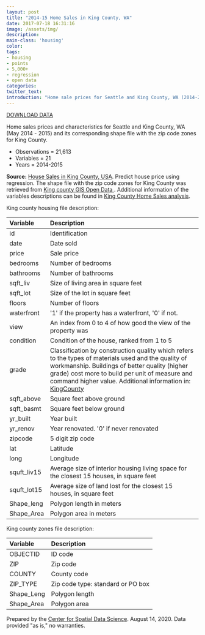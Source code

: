```yaml
---
layout: post
title: "2014-15 Home Sales in King County, WA"
date: 2017-07-18 16:31:16
image: /assets/img/
description: 
main-class: 'housing'
color:
tags:
- housing
- points
- 5,000+
- regression
- open data
categories:
twitter_text:
introduction: "Home sale prices for Seattle and King County, WA (2014-2015)."
---
```


<script>
var map = L.map('map');
L.tileLayer('https://api.tiles.mapbox.com/v4/{id}/{z}/{x}/{y}.png?access_token=pk.eyJ1IjoibWFwYm94IiwiYSI6ImNpejY4NXVycTA2emYycXBndHRqcmZ3N3gifQ.rJcFIG214AriISLbB6B5aw', { <!--this is the URL for the Nepal Geojson-->
maxZoom: 18,
attribution: 'Map data &copy; <a href="http://openstreetmap.org">OpenStreetMap</a> contributors, ' +
'<a href="http://creativecommons.org/licenses/by-sa/2.0/">CC-BY-SA</a>, ' +
'Imagery © <a href="http://mapbox.com">Mapbox</a>',
id: 'mapbox.light'
}).addTo(map);

map.scrollWheelZoom.disable();
map.touchZoom.disable();
var enableMapInteraction = function () {
map.scrollWheelZoom.enable();
map.touchZoom.enable();
}
$('#map').on('click touch', enableMapInteraction);
$('#map').on('mouseout', function(){ map.scrollWheelZoom.disable();});

var smallIcon = L.icon({
iconUrl: 'http://www.hckrecruitment.nic.in/images/blue.png',
iconSize: [16, 16], // size of the icon
});

function onEachFeature(feature, layer) {
//console.log(feature);
var txt = "";
for (var fname in feature.properties) {
txt += fname;
txt += " : ";
txt += feature.properties[fname];
txt += "<br/>";
}
layer.bindPopup(txt);
}


// load GeoJSON from an external file
// load GeoJSON from an external file
$.getJSON("../data/KingCountyHouseSales2015.geojson",function(data){
// add GeoJSON layer to the map once the file is loaded
var json = L.geoJson(data, {
pointToLayer: function(feature, latlng) {

return L.marker(latlng, {
icon: smallIcon
});
},
onEachFeature: onEachFeature
});
json.addTo(map);
map.fitBounds(json.getBounds());
});

</script>

[DOWNLOAD DATA](../data/kingcounty.zip)

Home sales prices and characteristics for Seattle and King County, WA (May 2014 - 2015) and its corresponding shape file with the zip code zones for King County.

* Observations = 21,613
* Variables = 21
* Years = 2014-2015

**Source:** 
[House Sales in King County, USA](https://www.kaggle.com/harlfoxem/housesalesprediction). Predict house price using regression. The shape file with the zip code zones for King County was retrieved from [King county GIS Open Data ](https://gis-kingcounty.opendata.arcgis.com/datasets/zipcodes-for-king-county-and-surrounding-area-shorelines-zipcode-shore-area). Additional information of the variables descriptions can be found in [King County Home Sales  analysis](https://rstudio-pubs-static.s3.amazonaws.com/155304_cc51f448116744069664b35e7762999f.html).


King county housing file description:

|**Variable**|**Description**|
|:-------|:----------|
|id| Identification|
|date|Date sold|
|price|Sale price|
|bedrooms|Number of bedrooms|
|bathrooms|Number of bathrooms|
|sqft\_liv|Size of living area in square feet|
|sqft\_lot|Size of the lot in square feet|
|floors|Number of floors|
|waterfront|'1' if the property has a waterfront, '0' if not.|
|view|An index from 0 to 4 of how good the view of the property was |
|condition|Condition of the house, ranked from 1 to 5|
|grade|Classification by construction quality which refers to the types of materials used and the quality of workmanship. Buildings of better quality (higher grade) cost more to build per unit of measure and command higher value. Additional information in: [KingCounty](http://info.kingcounty.gov/assessor/esales/Glossary.aspx?type=r)|
|sqft\_above|Square feet above ground|
|sqft\_basmt|Square feet below ground|
|yr\_built|Year built|
|yr\_renov|Year renovated. '0' if never renovated|
|zipcode|5 digit zip code|
|lat | Latitude |
|long | Longitude| 
|squft\_liv15|Average size of interior housing living space for the closest 15 houses, in square feet	|
|squft\_lot15|Average size of land lost for the closest 15 houses, in square feet	|
|Shape_leng	|	Polygon length in meters  |
|Shape_Area	|	Polygon area in meters |

King county zones file description:

|**Variable**|**Description**|
|:-------|:----------|
|OBJECTID|	ID code	|
|ZIP|	Zip code |
|COUNTY|	County code	|
|ZIP_TYPE|	Zip code type: standard or PO box	|
|Shape_Leng|	Polygon length	|
|Shape_Area|	Polygon area	|


Prepared by the [Center for Spatial Data Science](http://spatial.uchicago.edu/). August 14, 2020. Data provided "as is," no warranties.

